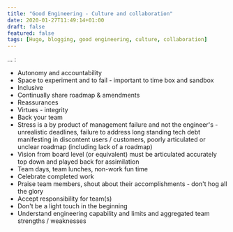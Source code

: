```yaml
---
title: "Good Engineering - Culture and collaboration"
date: 2020-01-27T11:49:14+01:00
draft: false
featured: false
tags: [Hugo, blogging, good engineering, culture, collaboration]
---
```


... :

- Autonomy and accountability 
- Space to experiment and to fail - important to time box and sandbox 
- Inclusive
- Continually share roadmap & amendments 
- Reassurances
- Virtues - integrity
- Back your team
- Stress is a by product of management failure  and not the engineer's - unrealistic deadlines, failure to address long standing tech debt manifesting in discontent users / customers, poorly articulated or unclear roadmap (including lack of a roadmap)
- Vision from board level (or equivalent) must be articulated accurately top down and played back for assimilation
- Team days, team lunches, non-work fun time
- Celebrate completed work
- Praise team members, shout about their accomplishments - don't hog all the glory
- Accept responsibility for team(s)
- Don't be a light touch in the beginning 
- Understand engineering capability and limits and aggregated team strengths / weaknesses 